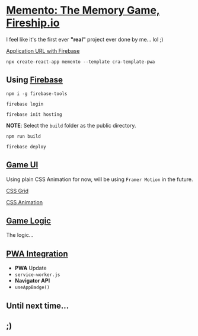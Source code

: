 # [Memento: The Memory Game, Fireship.io](https://fireship.io/courses/react/2-intro/)

I feel like it's the first ever **"real"** project ever done by me... lol ;)

[Application URL with Firebase](https://memento-34c4f.web.app)

```shell
npx create-react-app memento --template cra-template-pwa
```

## Using [Firebase](https://firebase.google.com/)

```shell
npm i -g firebase-tools
```

```shell
firebase login
```

```shell
firebase init hosting
```

**NOTE**: Select the `build` folder as the public directory.

```shell
npm run build
```

```shell
firebase deploy
```

## [Game UI](https://fireship.io/courses/react/2-game-ui/)

Using plain CSS Animation for now, will be using `Framer Motion` in the future.

[CSS Grid](https://www.youtube.com/watch?v=uuOXPWCh-6o)

[CSS Animation](https://www.youtube.com/watch?v=HZHHBwzmJLk)

## [Game Logic](https://fireship.io/courses/react/2-game-logic/)

The logic...

## [PWA Integration](https://fireship.io/courses/react/2-pwa/)

- **PWA** Update
- `service-worker.js`
- **Navigator API**
- `useAppBadge()`

## Until next time...

## ;)
